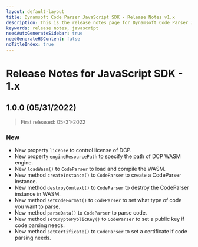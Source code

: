 ```yaml
---
layout: default-layout
title: Dynamsoft Code Parser JavaScript SDK - Release Notes v1.x
description: This is the release notes page for Dynamsoft Code Parser JavaScript SDK v1.x.
keywords: release notes, javascript
needAutoGenerateSidebar: true
needGenerateH3Content: false
noTitleIndex: true
---
```


# Release Notes for JavaScript SDK - 1.x

## 1.0.0 (05/31/2022)

 > First released: 05-31-2022

### New

* New property `license` to control license of DCP.
* New property `engineResourcePath` to specify the path of DCP WASM engine.
* New `loadWasm()` to `CodeParser` to load and compile the WASM.
* New method `createInstance()` to `CodeParser` to create a CodeParser instance.
* New method `destroyContext()` to `CodeParser` to destroy the CodeParser instance in WASM.
* New method `setCodeFormat()` to `CodeParser` to set what type of code you want to parse.
* New method `parseData()` to `CodeParser` to parse code.
* New method `setCryptoPyblicKey()` to `CodeParser` to set a public key if code parsing needs.
* New method `setCertificate()` to `CodeParser` to set a certificate if code parsing needs.
